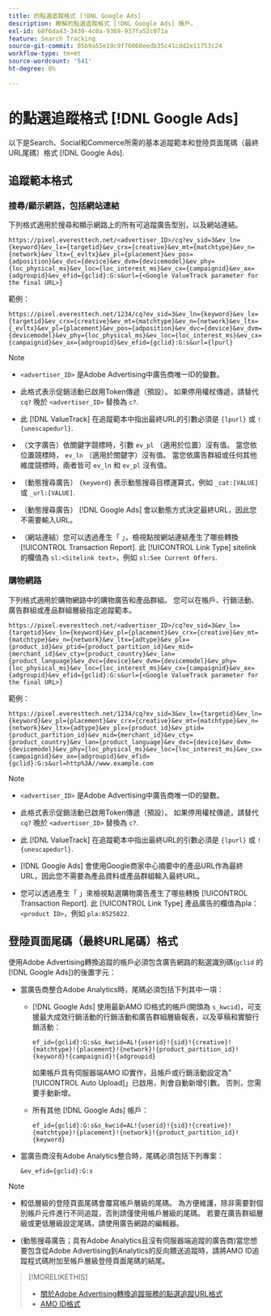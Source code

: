 ```yaml
---
title: 的點選追蹤格式 [!DNL Google Ads]
description: 瞭解的點選追蹤格式 [!DNL Google Ads] 帳戶。
exl-id: 68f6da43-3430-4c0a-9369-937fa52c071a
feature: Search Tracking
source-git-commit: 05b9a55e19c9f76060eedb35c41cdd2e11753c24
workflow-type: tm+mt
source-wordcount: '541'
ht-degree: 0%

---
```


# 的點選追蹤格式 [!DNL Google Ads]

以下是Search、Social和Commerce所需的基本追蹤範本和登陸頁面尾碼（最終URL尾碼）格式 [!DNL Google Ads].

## 追蹤範本格式

### 搜尋/顯示網路，包括網站連結

下列格式適用於搜尋和顯示網路上的所有可追蹤廣告型別，以及網站連結。

`https://pixel.everesttech.net/<advertiser_ID>/cq?ev_sid=3&ev_ln={keyword}&ev_lx={targetid}&ev_crx={creative}&ev_mt={matchtype}&ev_n={network}&ev_ltx={_evltx}&ev_pl={placement}&ev_pos={adposition}&ev_dvc={device}&ev_dvm={devicemodel}&ev_phy={loc_physical_ms}&ev_loc={loc_interest_ms}&ev_cx={campaignid}&ev_ax={adgroupid}&ev_efid={gclid}:G:s&url={<Google ValueTrack parameter for the final URL>}`

範例：

`https://pixel.everesttech.net/1234/cq?ev_sid=3&ev_ln={keyword}&ev_lx={targetid}&ev_crx={creative}&ev_mt={matchtype}&ev_n={network}&ev_ltx={_evltx}&ev_pl={placement}&ev_pos={adposition}&ev_dvc={device}&ev_dvm={devicemodel}&ev_phy={loc_physical_ms}&ev_loc={loc_interest_ms}&ev_cx={campaignid}&ev_ax={adgroupid}&ev_efid={gclid}:G:s&url={lpurl}`

>[!NOTE]
>
>* `<advertiser_ID>` 是Adobe Advertising中廣告商唯一ID的變數。
>
>* 此格式表示促銷活動已啟用Token傳遞（預設）。 如果停用權杖傳遞，請替代 `cq?` 晚於 `<advertiser_ID>` 替換為 `c?`.
>
>* 此 [!DNL ValueTrack] 在追蹤範本中指出最終URL的引數必須是 `{lpurl}` 或 `!{unescapedurl}`.
>
>* （文字廣告）依關鍵字競標時，引數 `ev_pl` （適用於位置）沒有值。 當您依位置競標時， `ev_ln` （適用於關鍵字）沒有值。 當您依廣告群組或任何其他維度競標時，兩者皆可 `ev_ln` 和 `ev_pl` 沒有值。
>
>* （動態搜尋廣告） `{keyword}` 表示動態搜尋目標運算式，例如 `_cat:[VALUE]` 或 `_url:[VALUE]`.
>
>* （動態搜尋廣告） [!DNL Google Ads] 會以動態方式決定最終URL，因此您不需要輸入URL。
>
>* （網站連結）您可以透過產生「 」，檢視點按網站連結產生了哪些轉換 [!UICONTROL Transaction Report]. 此 [!UICONTROL Link Type] sitelink的欄值為 `sl:<Sitelink text>`，例如 `sl:See Current Offers`.

### 購物網路

下列格式適用於購物網路中的購物廣告和產品群組。 您可以在帳戶、行銷活動、廣告群組或產品群組層級指定追蹤範本。

`https://pixel.everesttech.net/<advertiser_ID>/cq?ev_sid=3&ev_lx={targetid}&ev_ln={keyword}&ev_pl={placement}&ev_crx={creative}&ev_mt={matchtype}&ev_n={network}&ev_ltx={adtype}&ev_plx={product_id}&ev_ptid={product_partition_id}&ev_mid={merchant_id}&ev_cty={product_country}&ev_lan={product_language}&ev_dvc={device}&ev_dvm={devicemodel}&ev_phy={loc_physical_ms}&ev_loc={loc_interest_ms}&ev_cx={campaignid}&ev_ax={adgroupid}&ev_efid={gclid}:G:s&url={<Google ValueTrack parameter for the final URL>}`

範例：

`https://pixel.everesttech.net/1234/cq?ev_sid=3&ev_lx={targetid}&ev_ln={keyword}&ev_pl={placement}&ev_crx={creative}&ev_mt={matchtype}&ev_n={network}&ev_ltx={adtype}&ev_plx={product_id}&ev_ptid={product_partition_id}&ev_mid={merchant_id}&ev_cty={product_country}&ev_lan={product_language}&ev_dvc={device}&ev_dvm={devicemodel}&ev_phy={loc_physical_ms}&ev_loc={loc_interest_ms}&ev_cx={campaignid}&ev_ax={adgroupid}&ev_efid={gclid}:G:s&url=http%3A//www.example.com`

>[!NOTE]
>
>* `<advertiser_ID>` 是Adobe Advertising中廣告商唯一ID的變數。
>
>* 此格式表示促銷活動已啟用Token傳遞（預設）。 如果停用權杖傳遞，請替代 `cq?` 晚於 `<advertiser_ID>` 替換為 `c?`.
>
>* 此 [!DNL ValueTrack] 在追蹤範本中指出最終URL的引數必須是 `{lpurl}` 或 `!{unescapedurl}`.
>
>* [!DNL Google Ads] 會使用Google商家中心摘要中的產品URL作為最終URL，因此您不需要為產品資料或產品群組輸入最終URL。
>
>* 您可以透過產生「 」來檢視點選購物廣告產生了哪些轉換 [!UICONTROL Transaction Report]. 此 [!UICONTROL Link Type] 產品廣告的欄值為pla：`<product ID>`，例如 `pla:8525822`.

## 登陸頁面尾碼（最終URL尾碼）格式

使用Adobe Advertising轉換追蹤的帳戶必須包含廣告網路的點選識別碼(`gclid` 的 [!DNL Google Ads])的後置字元：

* 當廣告商整合Adobe Analytics時，尾碼必須包括下列其中一項：

   * [!DNL Google Ads] 使用最新AMO ID格式的帳戶(開頭為 `s_kwcid`)，可支援最大成效行銷活動的行銷活動和廣告群組層級報表，以及草稿和實驗行銷活動：

     `ef_id={gclid}:G:s&s_kwcid=AL!{userid}!{sid}!{creative}!{matchtype}!{placement}!{network}!{product_partition_id}!{keyword}!{campaignid}!{adgroupid}`

     如果帳戶具有伺服器端AMO ID實作，且帳戶或行銷活動設定為&quot;[!UICONTROL Auto Upload]」已啟用，則會自動新增引數。 否則，您需要手動新增。

   * 所有其他 [!DNL Google Ads] 帳戶：

     `ef_id={gclid}:G:s&s_kwcid=AL!{userid}!{sid}!{creative}!{matchtype}!{placement}!{network}!{product_partition_id}!{keyword}`

* 當廣告商沒有Adobe Analytics整合時，尾碼必須包括下列專案：

  `&ev_efid={gclid}:G:s`

>[!NOTE]
>
>* 較低層級的登陸頁面尾碼會覆寫帳戶層級的尾碼。 為方便維護，除非需要對個別帳戶元件進行不同追蹤，否則請僅使用帳戶層級的尾碼。 若要在廣告群組層級或更低層級設定尾碼，請使用廣告網路的編輯器。
>
>* (動態搜尋廣告；具有Adobe Analytics且沒有伺服器端追蹤的廣告商)當您想要包含從Adobe Advertising到Analytics的反向饋送追蹤時，請將AMO ID追蹤程式碼附加至帳戶層級登陸頁面尾碼的結尾。

>[!MORELIKETHIS]
>
>* [關於Adobe Advertising轉換追蹤服務的點選追蹤URL格式](formats-click-tracking-about.md)
>* [AMO ID格式](/help/integrations/analytics/ids.md#amo-id-formats)
